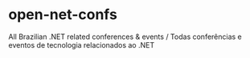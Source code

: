 # open-net-confs
All Brazilian .NET related conferences &amp; events / Todas conferências e eventos de tecnologia relacionados ao .NET
